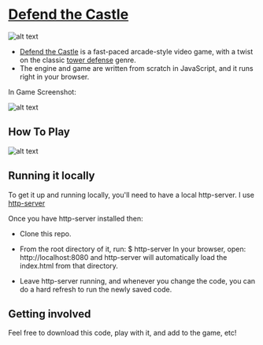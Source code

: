 # [Defend the Castle](https://mccordgh.github.io/Defend_The_Castle)

![alt text](http://imgur.com/u7MWF6a.gif "Defend The Castle Main Menu")

* [Defend the Castle](https://mccordgh.github.io/Defend_The_Castle) is a fast-paced arcade-style video game, with a twist on the classic [tower defense](https://en.wikipedia.org/wiki/Tower_defense) genre.
* The engine and game are written from scratch in JavaScript, and it runs right in your browser.

In Game Screenshot:

![alt text](http://imgur.com/yiSYbPK.gif "Defend The Castle In Game Screenshot")

## How To Play

![alt text](http://imgur.com/Obq5rkh.gif "Defend The Castle How To Play")

## Running it locally

To get it up and running locally, you'll need to have a local http-server. I use [http-server](https://www.npmjs.com/package/http-server)

Once you have http-server installed then:

* Clone this repo.

* From the root directory of it, run: $ http-server
In your browser, open: http://localhost:8080 and
http-server will automatically load the index.html from that directory.
* Leave http-server running, and whenever you change the code, you can do a hard refresh to run the newly saved code.

## Getting involved

Feel free to download this code, play with it, and add to the game, etc!